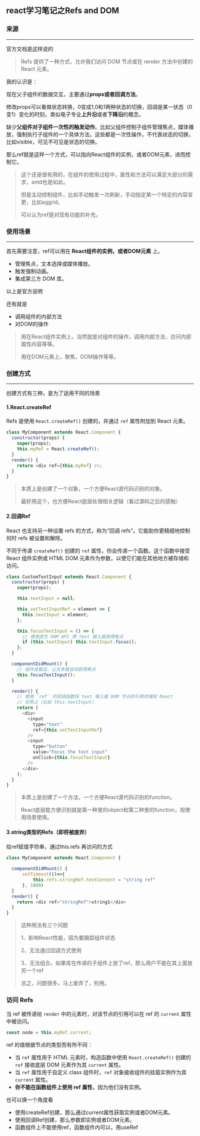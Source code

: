 ## react学习笔记之Refs and DOM



### 来源

---

官方文档是这样说的

> Refs 提供了一种方式，允许我们访问 DOM 节点或在 render 方法中创建的 React 元素。

我的认识是：

现在父子组件的数据交互，主要通过**props或者回调方法**。

修改props可以看做状态转换，0变成1,0和1两种状态的切换，回调是某一状态（0变1）变化的时刻，类似电子专业**上升沿**或者**下降沿**的概念。

缺少**父组件对子组件一次性的触发动作**。比如父组件控制子组件管理焦点，媒体播放，强制执行子组件的一个具体方法。这些都是一次性操作，不代表状态的切换，比如visible，可见不可见是状态的切换。

那么ref就是这样一个方式，可以指向React组件的实例，或者DOM元素，进而控制它。

> 这个还是很有用的，在组件的使用过程中，属性和方法可以满足大部分的需求，antd也是如此。
>
> 但是主动控制组件，比如手动触发一次刷新，手动指定某一个特定的内容变更，比如aggrid。
>
> 可以认为ref是对现有功能的补充。



### 使用场景

---

首先需要注意，ref可以用在 **React组件的实例，或者DOM元素** 上。

- 管理焦点，文本选择或媒体播放。
- 触发强制动画。
- 集成第三方 DOM 库。

以上是官方说明

还有就是

- 调用组件的内部方法
- 对DOM的操作

> 用在React组件实例上，当然就是对组件的操作，调用内部方法，访问内部属性内容等等。
>
> 用在DOM元素上，聚焦，DOM操作等等。



### 创建方式

---

创建方式有三种，是为了适用不同的场景

#### 1.React.createRef

Refs 是使用 `React.createRef()` 创建的，并通过 `ref` 属性附加到 React 元素。

```js
class MyComponent extends React.Component {
  constructor(props) {
    super(props);
    this.myRef = React.createRef();
  }
  render() {
    return <div ref={this.myRef} />;
  }
}
```

> 本质上是创建了一个对象，一个方便React源代码识别的对象。
>
> 最好用这个，也方便React底层处理相关逻辑（看过源码之后的感触）



#### 2.回调Ref

React 也支持另一种设置 refs 的方式，称为“回调 refs”。它能助你更精细地控制何时 refs 被设置和解除。

不同于传递 `createRef()` 创建的 `ref` 属性，你会传递一个函数。这个函数中接受 React 组件实例或 HTML DOM 元素作为参数，以使它们能在其他地方被存储和访问。

```js
class CustomTextInput extends React.Component {
  constructor(props) {
    super(props);

    this.textInput = null;

    this.setTextInputRef = element => {
      this.textInput = element;
    };

    this.focusTextInput = () => {
      // 使用原生 DOM API 使 text 输入框获得焦点
      if (this.textInput) this.textInput.focus();
    };
  }

  componentDidMount() {
    // 组件挂载后，让文本框自动获得焦点
    this.focusTextInput();
  }

  render() {
    // 使用 `ref` 的回调函数将 text 输入框 DOM 节点的引用存储到 React
    // 实例上（比如 this.textInput）
    return (
      <div>
        <input
          type="text"
          ref={this.setTextInputRef}
        />
        <input
          type="button"
          value="Focus the text input"
          onClick={this.focusTextInput}
        />
      </div>
    );
  }
}
```

> 本质上是创建了一个方法，一个方便React源代码识别的function。
>
> React底层能方便识别就是第一种里的object和第二种里的function，视使用场景使用。



#### 3.string类型的Refs（即将被废弃）

给ref赋值字符串，通过this.refs 再访问的方式

```js
class MyComponent extends React.Component {
  
  componentDidMount() {
      setTimeout(()=>{
          this.refs.stringRef.textContent = "string ref"
      }, 1000)
  }
  render() {
    return <div ref="stringRef">string1</div>
  }
}
```

> 这种用法有三个问题
>
> 1、影响React性能，因为要跟踪组件状态
>
> 2、无法通过回调方式使用
>
> 3、无法组合。如果库在传递的子组件上放了ref，那么用户不能在其上面放另一个ref
>
> 总之，问题很多，马上废弃了，别用。



### 访问 Refs

当 ref 被传递给 `render` 中的元素时，对该节点的引用可以在 ref 的 `current` 属性中被访问。

```js
const node = this.myRef.current;
```

ref 的值根据节点的类型而有所不同：

- 当 `ref` 属性用于 HTML 元素时，构造函数中使用 `React.createRef()` 创建的 `ref` 接收底层 DOM 元素作为其 `current` 属性。
- 当 `ref` 属性用于自定义 class 组件时，`ref` 对象接收组件的挂载实例作为其 `current` 属性。
- **你不能在函数组件上使用 ref 属性**，因为他们没有实例。

也可以换一个角度看

- 使用createRef创建，那么通过current属性获取实例或者DOM元素。
- 使用回调Ref创建，那么参数即实例或者DOM元素。
- 函数组件上不能使用ref，函数组件内可以，用useRef





